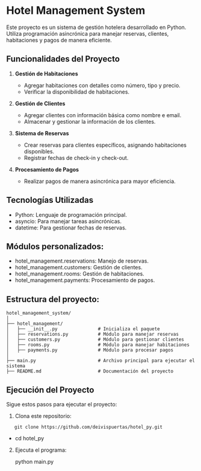 # Hotel Management System

Este proyecto es un sistema de gestión hotelera desarrollado en Python. Utiliza programación asincrónica para manejar reservas, clientes, habitaciones y pagos de manera eficiente.

## Funcionalidades del Proyecto

1. **Gestión de Habitaciones**  
   - Agregar habitaciones con detalles como número, tipo y precio.
   - Verificar la disponibilidad de habitaciones.

2. **Gestión de Clientes**  
   - Agregar clientes con información básica como nombre e email.
   - Almacenar y gestionar la información de los clientes.

3. **Sistema de Reservas**  
   - Crear reservas para clientes específicos, asignando habitaciones disponibles.
   - Registrar fechas de check-in y check-out.

4. **Procesamiento de Pagos**  
   - Realizar pagos de manera asincrónica para mayor eficiencia.

## Tecnologías Utilizadas
   - Python: Lenguaje de programación principal.
   - asyncio: Para manejar tareas asincrónicas.
   - datetime: Para gestionar fechas de reservas.

## Módulos personalizados:
   - hotel_management.reservations: Manejo de reservas.
   - hotel_management.customers: Gestión de clientes.
   - hotel_management.rooms: Gestión de habitaciones.
   - hotel_management.payments: Procesamiento de pagos.

## Estructura del proyecto: 
```plaintext
hotel_management_system/
│
├── hotel_management/
│   ├── __init__.py               # Inicializa el paquete
│   ├── reservations.py           # Módulo para manejar reservas
│   ├── customers.py              # Módulo para gestionar clientes
│   ├── rooms.py                  # Módulo para manejar habitaciones
│   ├── payments.py               # Módulo para procesar pagos
│
├── main.py                       # Archivo principal para ejecutar el sistema
├── README.md                     # Documentación del proyecto
```
## Ejecución del Proyecto

Sigue estos pasos para ejecutar el proyecto:

1. Clona este repositorio:
```plaintext
   git clone https://github.com/deivispuertas/hotel_py.git
```
   - cd hotel_py
     
2. Ejecuta el programa:

   python main.py


